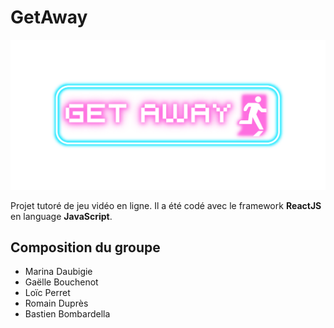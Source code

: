 # GetAway

![Logo](./public/assets/logo_accueil/get_away.png)

Projet tutoré de jeu vidéo en ligne. Il a été codé avec le framework **ReactJS** en language **JavaScript**.

## Composition du groupe

- Marina Daubigie
- Gaëlle Bouchenot
- Loïc Perret
- Romain Duprès
- Bastien Bombardella
